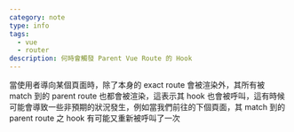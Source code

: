 ```yaml
---
category: note
type: info
tags:
  - vue
  - router
description: 何時會觸發 Parent Vue Route 的 Hook
---
```

當使用者導向某個頁面時，除了本身的 exact route 會被渲染外，其所有被 match 到的 parent route 也都會被渲染，這表示其 hook 也會被呼叫，這有時候可能會導致一些非預期的狀況發生，例如當我們前往的下個頁面，其 match 到的 parent route 之 hook 有可能又重新被呼叫了一次
